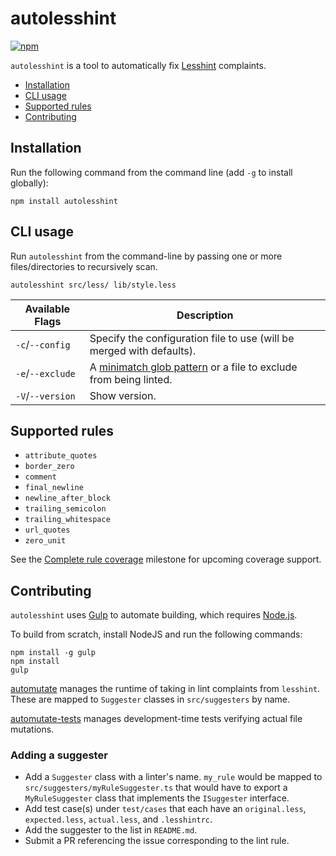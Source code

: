 # autolesshint
[![npm](https://img.shields.io/npm/v/autolesshint.svg)](https://www.npmjs.com/package/autolesshint)

`autolesshint` is a tool to automatically fix [Lesshint](https://github.com/lesshint/lesshint) complaints.

* [Installation](#installation)
* [CLI usage](#cli-usage)
* [Supported rules](#supported-rules)
* [Contributing](#contributing)

## Installation

Run the following command from the command line (add `-g` to install globally):

```
npm install autolesshint
```

## CLI usage

Run `autolesshint` from the command-line by passing one or more files/directories to recursively scan.

```
autolesshint src/less/ lib/style.less
```

Available Flags       | Description
----------------------|----------------------------------------------
`-c`/`--config`       | Specify the configuration file to use (will be merged with defaults).
`-e`/`--exclude`      | A [minimatch glob pattern](https://github.com/isaacs/minimatch) or a file to exclude from being linted.
`-V`/`--version`      | Show version.

## Supported rules

* `attribute_quotes`
* `border_zero`
* `comment`
* `final_newline`
* `newline_after_block`
* `trailing_semicolon`
* `trailing_whitespace`
* `url_quotes`
* `zero_unit`

See the [Complete rule coverage](https://github.com/automutate/autolesshint/milestone/1) milestone for upcoming coverage support.

## Contributing

`autolesshint` uses [Gulp](http://gulpjs.com/) to automate building, which requires [Node.js](http://node.js.org).

To build from scratch, install NodeJS and run the following commands:

```
npm install -g gulp
npm install
gulp
```

[automutate](https://github.com/automutate/automutate) manages the runtime of taking in lint complaints from `lesshint`.
These are mapped to `Suggester` classes in `src/suggesters` by name.

[automutate-tests](https://github.com/automutate/automutate-tests) manages development-time tests verifying actual file mutations.

### Adding a suggester

* Add a `Suggester` class with a linter's name. `my_rule` would be mapped to `src/suggesters/myRuleSuggester.ts` that would have to export a `MyRuleSuggester` class that implements the `ISuggester` interface.
* Add test case(s) under `test/cases` that each have an `original.less`, `expected.less`, `actual.less`, and `.lesshintrc`.
* Add the suggester to the list in `README.md`.
* Submit a PR referencing the issue corresponding to the lint rule.
